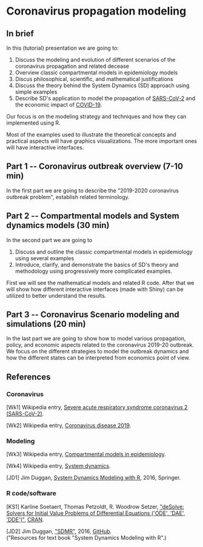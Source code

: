 # Coronavirus propagation modeling

## In brief

In this (tutorial) presentation we are going to:
1. Discuss the modeling and evolution of different scenarios of the coronavirus propagation and related decease
2. Overview classic compartmental models in epidemiology models
3. Discus philosophical, scientific, and mathematical justifications
4. Discuss the theory behind the System Dynamics (SD) approach using simple examples
5. Describe SD's application to model the propagation of
[SARS-CoV-2](https://en.wikipedia.org/wiki/Severe_acute_respiratory_syndrome_coronavirus_2) 
and the economic impact of 
[COVID-19](https://en.wikipedia.org/wiki/Coronavirus_disease_2019). 

Our focus is on the modeling strategy and techniques and how they can implemented using R.

Most of the examples used to illustrate the theoretical concepts and practical aspects will have 
graphics visualizations. The more important ones will have interactive interfaces. 

## Part 1 -- Coronavirus outbreak overview (7-10 min)

In the first part we are going to describe the "2019-2020 coronavirus outbreak problem", 
establish related terminology.

## Part 2 -- Compartmental models and System dynamics models (30 min)

In the second part we are going to
1. Discuss and outline the classic compartmental models in epidemiology using several examples
2. Introduce, clarify, and demonstrate the basics of SD's theory and methodology 
using progressively more complicated examples.

First we will see the mathematical models and related R code. 
After that we will show how different interactive interfaces (made with Shiny) can be utilized to better understand
the results.

## Part 3 -- Coronavirus Scenario modeling and simulations (20 min)

In the last part we are going to show how to model various propagation, policy, and economic aspects related to the 
coronavirus 2019-20 outbreak. We focus on the different strategies to model the outbreak dynamics and how the different 
states can be interpreted from economics point of view. 

## References

### Coronavirus 

\[Wk1\] Wikipedia entry, 
[Severe acute respiratory syndrome coronavirus 2 (SARS-CoV-2)](https://en.wikipedia.org/wiki/Severe_acute_respiratory_syndrome_coronavirus_2).

\[Wk2\] Wikipedia entry,
[Coronavirus disease 2019](https://en.wikipedia.org/wiki/Coronavirus_disease_2019).

### Modeling

\[Wk3\] Wikipedia entry,
[Compartmental models in epidemiology](https://en.wikipedia.org/wiki/Compartmental_models_in_epidemiology).

\[Wk4\] Wikipedia entry,
[System dynamics](https://en.wikipedia.org/wiki/System_dynamics).

\[JD1\] Jim Duggan, 
[System Dynamics Modeling with R](https://www.springer.com/gp/book/9783319340418), 
2016, Springer.

### R code/software

\[KS1\] Karline Soetaert, Thomas Petzoldt, R. Woodrow Setzer,
["deSolve: Solvers for Initial Value Problems of Differential Equations ('ODE', 'DAE', 'DDE')"](https://cran.r-project.org/web/packages/deSolve/index.html),
[CRAN](https://cran.r-project.org). 

\[JD2\] Jim Duggan, 
["SDMR"](https://github.com/JimDuggan/SDMR), 
2016, 
[GitHub](https://github.com/JimDuggan).   
("Resources for text book "System Dynamics Modeling with R".)
 
 